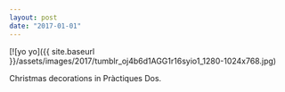 ```yaml
---
layout: post
date: "2017-01-01"
---
```


[![yo yo]({{ site.baseurl }}/assets/images/2017/tumblr_oj4b6d1AGG1r16syio1_1280-1024x768.jpg)

Christmas decorations in Pràctiques Dos.
